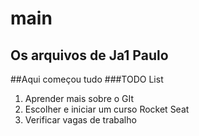 # main
## Os arquivos de Ja1 Paulo 
##Aqui começou tudo
###TODO List
1. Aprender mais sobre o GIt
2. Escolher e iniciar um curso Rocket Seat
3. Verificar vagas de trabalho
